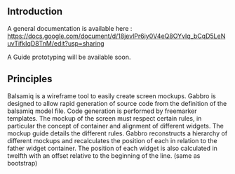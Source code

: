 ## Introduction

A general documentation is available here : https://docs.google.com/document/d/18jevlPr6iy0V4eQ8OYvIq_bCqD5LeNuvTifkIqD8TnM/edit?usp=sharing

A Guide prototyping will be available soon.

## Principles
Balsamiq is a wireframe tool to easily create screen mockups. Gabbro is designed to allow rapid generation of source code from the definition of the balsamiq model file. Code generation is performed by freemarker templates. The mockup of the screen must respect certain rules, in particular the concept of container and alignment of different widgets. The mockup guide details the different rules. Gabbro reconstructs a hierarchy of different mockups and recalculates the position of each in relation to the father widget container. The position of each widget is also calculated in twelfth with an offset relative to the beginning of the line. (same as bootstrap)
